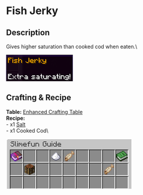 # Fish Jerky

## Description

Gives higher saturation than cooked cod when eaten.\


![](<../../../.gitbook/assets/image (84).png>)

## Crafting & Recipe

**Table:** [Enhanced Crafting Table](../basic-machines/enhanced-crafting-table.md)\
**Recipe:** \
\- x1 [Salt](../miscellaneous-items/salt.md)\
\- x1 Cooked Cod\


![Crafting Recipe for Fish Jerky](<../../../.gitbook/assets/image (85).png>)

